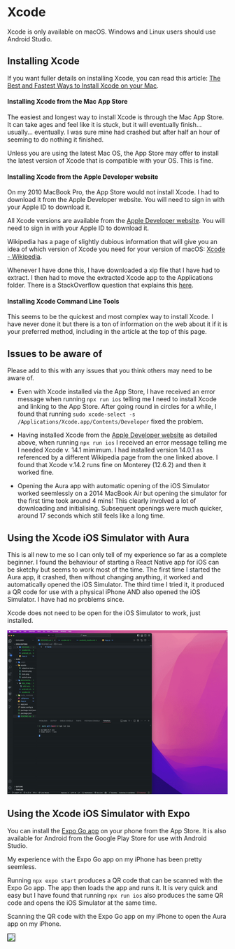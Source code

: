 # Xcode

Xcode is only available on macOS. Windows and Linux users should use Android Studio.

## Installing Xcode

If you want fuller details on installing Xcode, you can read this article: [The Best and Fastest Ways to Install Xcode on your Mac](https://matteomanferdini.com/install-xcode/).

#### Installing Xcode from the Mac App Store

The easiest and longest way to install Xcode is through the Mac App Store. It can take ages and feel like it is stuck, but it will eventually finish... usually... eventually. I was sure mine had crashed but after half an hour of seeming to do nothing it finished.

Unless you are using the latest Mac OS, the App Store may offer to install the latest version of Xcode that is compatible with your OS. This is fine.

#### Installing Xcode from the Apple Developer website

On my 2010 MacBook Pro, the App Store would not install Xcode. I had to download it from the Apple Developer website. You will need to sign in with your Apple ID to download it.

All Xcode versions are available from the [Apple Developer website](https://developer.apple.com/download/all/). You will need to sign in with your Apple ID to download it.

Wikipedia has a page of slightly dubious information that will give you an idea of which version of Xcode you need for your version of macOS: [Xcode - Wikipedia](https://en.wikipedia.org/wiki/Xcode#Versions).

Whenever I have done this, I have downloaded a xip file that I have had to extract. I then had to move the extracted Xcode app to the Applications folder. There is a StackOverflow question that explains this [here](https://stackoverflow.com/questions/43663097/how-to-install-xcode-from-xip-file).

#### Installing Xcode Command Line Tools

This seems to be the quickest and most complex way to install Xcode. I have never done it but there is a ton of information on the web about it if it is your preferred method, including in the article at the top of this page.

## Issues to be aware of

Please add to this with any issues that you think others may need to be aware of.

* Even with Xcode installed via the App Store, I have received an error message when running `npx run ios` telling me I need to install Xcode and linking to the App Store. After going round in circles for a while, I found that running `sudo xcode-select -s /Applications/Xcode.app/Contents/Developer` fixed the problem.

* Having installed Xcode from the [Apple Developer website](https://developer.apple.com/download/all/) as detailed above, when running `npx run ios` I received an error message telling me I needed Xcode v. 14.1 mimimum. I had installed version 14.0.1 as referenced by a different Wikipedia page from the one linked above. I found that Xcode v.14.2 runs fine on Monterey (12.6.2) and then it worked fine.

* Opening the Aura app with automatic opening of the iOS Simulator worked seemlessly on a 2014 MacBook Air but opening the simulator for the first time took around 4 mins! This clearly involved a lot of downloading and initialising. Subsequent openings were much quicker, around 17 seconds which still feels like a long time.

## Using the Xcode iOS Simulator with Aura

This is all new to me so I can only tell of my experience so far as a complete beginner. I found the behaviour of starting a React Native app for iOS can be sketchy but seems to work most of the time. The first time I started the Aura app, it crashed, then without changing anything, it worked and automatically opened the iOS Simulator. The third time I tried it, it produced a QR code for use with a physical iPhone AND also opened the iOS Simulator. I have had no problems since.

Xcode does not need to be open for the iOS Simulator to work, just installed.

![Xcode iOS Simulator](./doc_images/ios-sim.gif)

## Using the Xcode iOS Simulator with Expo

You can install the [Expo Go app](https://expo.dev/client) on your phone from the App Store. It is also available for Android from the Google Play Store for use with Android Studio.

My experience with the Expo Go app on my iPhone has been pretty seemless.

Running `npx expo start` produces a QR code that can be scanned with the Expo Go app. The app then loads the app and runs it. It is very quick and easy but I have found that running `npx run ios` also produces the same QR code and opens the iOS Simulator at the same time.

Scanning the QR code with the Expo Go app on my iPhone to open the Aura app on my iPhone.

<img src="./doc_images/expo-ios.gif" height="400" style="border: 1px solid #000">